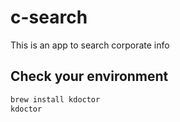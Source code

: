 # c-search
This is an app to search corporate info

## Check your environment
```sh
brew install kdoctor
kdoctor
```
